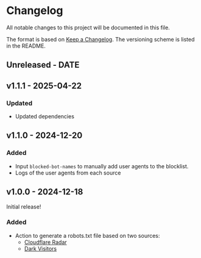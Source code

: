 # Changelog

All notable changes to this project will be documented in this file.

The format is based on [Keep a Changelog](https://keepachangelog.com/en/1.0.0/).
The versioning scheme is listed in the README.

<!-- ### Known Issues -->
<!-- ### Added -->
<!-- ### Updated -->
<!-- ### Changed -->
<!-- ### Deprecated -->
<!-- ### Removed -->
<!-- ### Fixed -->
<!-- ### Security -->

## Unreleased - DATE

## v1.1.1 - 2025-04-22

### Updated

- Updated dependencies

## v1.1.0 - 2024-12-20

### Added

- Input `blocked-bot-names` to manually add user agents to the blocklist.
- Logs of the user agents from each source

## v1.0.0 - 2024-12-18

Initial release!

### Added

- Action to generate a robots.txt file based on two sources:
  - [Cloudflare Radar](https://radar.cloudflare.com/traffic/verified-bots)
  - [Dark Visitors](https://darkvisitors.com/agents)
